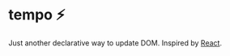 # tempo ⚡

Just another declarative way to update DOM. Inspired by [React](https://github.com/facebook/react).
